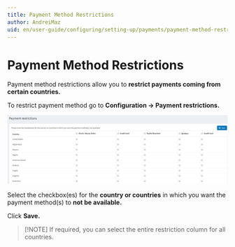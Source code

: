 ```yaml
---
title: Payment Method Restrictions
author: AndreiMaz
uid: en/user-guide/configuring/setting-up/payments/payment-method-restrictions
---
```


# Payment Method Restrictions

Payment method restrictions allow you to **restrict payments coming from certain countries.**

To restrict payment method go to **Configuration → Payment restrictions.**

![paymentmethodrestrictions](_static/payment-method-restrictions/paymentmethodrestrictions.png)

Select the checkbox(es) for the **country or countries** in which you want the payment method(s) to **not be available.**

Click **Save.**

> [!NOTE] If required, you can select the entire restriction column for all countries.